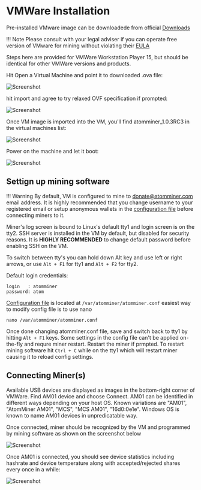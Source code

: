 # VMWare Installation

Pre-installed VMware image can be downloadede from official <a target="_blank" href="https://atomminer.com/downloads">Downloads</a>

!!! Note 
	Please consult with your legal adviser if you can operate free version of VMware for mining without violating their <a target="_blank" href="https://www.vmware.com/download/eula/universal_eula.html">EULA</a>

Steps here are provided for VMWare Workstation Player 15, but should be identical for other VMWare versions and products.

Hit Open a Virtual Machine and point it to downloaded .ova file:

![Screenshot](/img/vm-import.png)

hit import and agree to try relaxed OVF specification if prompted:

![Screenshot](/img/relaxed-import.png)

Once VM image is imported into the VM, you'll find atomminer_1.0.3RC3 in the virtual machines list:

![Screenshot](/img/vm-imported.png)

Power on the machine and let it boot:

![Screenshot](/img/vm-runninng.png)

## Settign up mining software

!!! Warning
	By default, VM is configured to mine to donate@atomminer.com email address. It is highly recommended that you change username to your registered email or setup anonymous wallets in the [configuration file](/software/config/) before connecting miners to it.

Miner's log screen is bound to Linux's default tty1 and login screen is on the tty2. SSH server is installed in the VM by default, but disabled for security reasons. It is **HIGHLY RECOMMENDED** to change default password before enabling SSH on the VM.

To switch between tty's you can hold down Alt key and use left or right arrows, or use `Alt + F1` for tty1 and `Alt + F2` for tty2.

Default login credentials:

```
login   : atomminer
password: atom
```

[Configuration file](/software/config/) is located at `/var/atomminer/atomminer.conf` easiest way to modify config file is to use nano

```
nano /var/atomminer/atomminer.conf
```

Once done changing atomminer.conf file, save and switch back to tty1 by hitting `Alt + F1` keys. Some settings in the config file can't be applied on-the-fly and requre miner restart. Restart the miner if prmpted. To restart mining software hit `Ctrl + C` while on the tty1 which will restart miner causing it to reload config settings.

## Connecting Miner(s)

Available USB devices are displayed as images in the bottom-right corner of VMWare. Find AM01 device and choose Connect. AM01 can be identified in different ways depending on your host OS. Known variations are "AM01", "AtomMiner AM01", "MCS", "MCS AM01", "16d0:0e1e". Windows OS is known to name AM01 devices in unpredicatable way.

Once connected, miner should be recognized by the VM and programmed by mining software as shown on the screenshot below

![Screenshot](/img/vm-miner-connected.png)

Once AM01 is connected, you should see device statistics including hashrate and device temperature along with accepted/rejected shares every once in a while:

![Screenshot](/img/vm-mining.png)